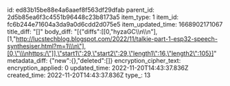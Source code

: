 id: ed83b15be88e4a6aaef8f563df29dfab
parent_id: 2d5b85ea6f3c4551b96448c23b8173a5
item_type: 1
item_id: fc6b244e71604a3da9a0d6cdd2d075e5
item_updated_time: 1668902171067
title_diff: "[]"
body_diff: "[{\"diffs\":[[0,\"hyzaGC\\\n\\\n\"],[1,\"http://lucstechblog.blogspot.com/2022/11/talkie-part-1-esp32-speech-synthesiser.html?m=1\\\n\"],[0,\"\\\nhttps:/\"]],\"start1\":29,\"start2\":29,\"length1\":16,\"length2\":105}]"
metadata_diff: {"new":{},"deleted":[]}
encryption_cipher_text: 
encryption_applied: 0
updated_time: 2022-11-20T14:43:37.836Z
created_time: 2022-11-20T14:43:37.836Z
type_: 13